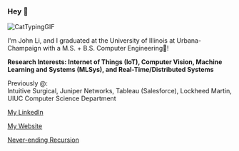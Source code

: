 ### Hey 🌇

![CatTypingGIF](https://user-images.githubusercontent.com/59215442/189495398-c3f8f933-eb90-4083-a4d5-ad47266888f5.gif)

I'm John Li, and I graduated at the University of Illinois at Urbana-Champaign with a M.S. + B.S. Computer Engineering🌠!

**Research Interests: Internet of Things (IoT), Computer Vision, Machine Learning and Systems (MLSys), and Real-Time/Distributed Systems**

Previously @:
<br>
Intuitive Surgical, Juniper Networks, Tableau (Salesforce), Lockheed Martin, UIUC Computer Science Department

[My LinkedIn](https://www.linkedin.com/in/johnli2023/)

[My Website](https://johnli25.github.io/)

[Never-ending Recursion](https://github.com/johnli25)

<!--
**johnli25/johnli25** is a ✨ _special_ ✨ repository because its `README.md` (this file) appears on your GitHub profile.

Here are some ideas to get you started:

- 🔭 I’m currently working on ...
- 🌱 I’m currently learning ...
- 👯 I’m looking to collaborate on ...
- 🤔 I’m looking for help with ...
- 💬 Ask me about ...
- 📫 How to reach me: ...
- 😄 Pronouns: ...
- ⚡ Fun fact: ...
-->
